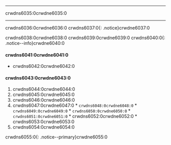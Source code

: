 * * *

crwdns6035:0crwdne6035:0

* * *

crwdns6036:0crwdne6036:0 crwdns6037:0{: .notice}crwdne6037:0

crwdns6038:0crwdne6038:0 crwdns6039:0crwdne6039:0 crwdns6040:0{: .notice--info}crwdne6040:0

#### crwdns6041:0crwdne6041:0

* crwdns6042:0crwdne6042:0

#### crwdns6043:0crwdne6043:0

  1. crwdns6044:0crwdne6044:0
  2. crwdns6045:0crwdne6045:0
  3. crwdns6046:0crwdne6046:0
  4. crwdns6047:0crwdne6047:0 
    * `crwdns6048:0crwdne6048:0`
    * `crwdns6049:0crwdne6049:0`
    * `crwdns6050:0crwdne6050:0`
    * `crwdns6051:0crwdne6051:0`
    * crwdns6052:0crwdne6052:0
    * crwdns6053:0crwdne6053:0
  5. crwdns6054:0crwdne6054:0

crwdns6055:0{: .notice--primary}crwdne6055:0
